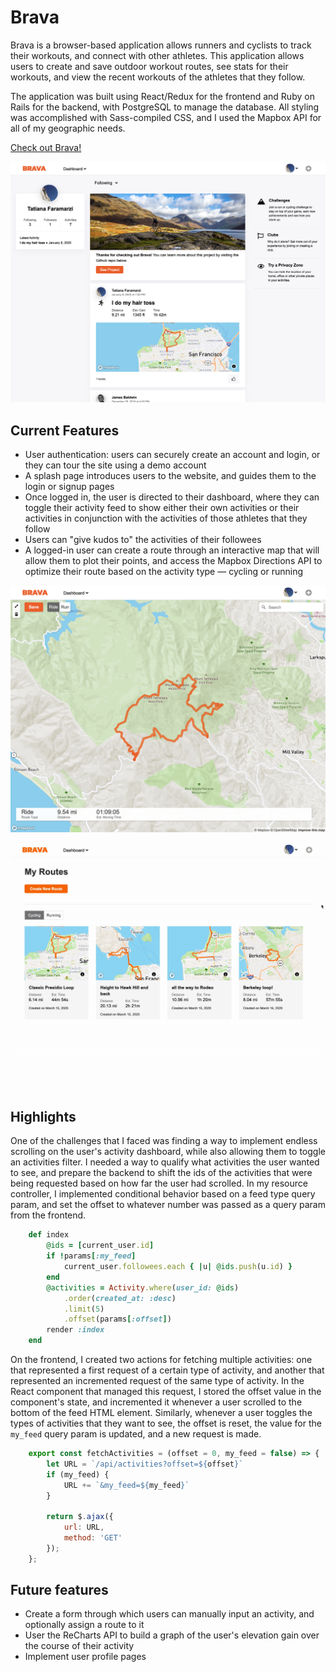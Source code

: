 # Brava

Brava is a browser-based application allows runners and cyclists to track their workouts, and connect with other athletes. This application allows users to create and save outdoor workout routes, see stats for their workouts, and view the recent workouts of the athletes that they follow.

The application was built using React/Redux for the frontend and Ruby on Rails for the backend, with PostgreSQL to manage the database. All styling was accomplished with Sass-compiled CSS, and I used the Mapbox API for all of my geographic needs. 

[Check out Brava!](https://tatiana-strava-clone.herokuapp.com/#/)

![](app/assets/images/brava_dashboard.png)

## Current Features

* User authentication: users can securely create an account and login, or they can tour the site using a demo account
* A splash page introduces users to the website, and guides them to the login or signup pages
* Once logged in, the user is directed to their dashboard, where they can toggle their activity feed to show either their own activities or their activities in conjunction with the activities of those athletes that they follow
* Users can "give kudos to" the activities of their followees
* A logged-in user can create a route through an interactive map that will allow them to plot their points, and access the Mapbox Directions API to optimize their route based on the activity type — cycling or running

![](app/assets/images/brava_routebuilder_ride.png)

![](app/assets/images/brava_myroutes.gif)

## Highlights

One of the challenges that I faced was finding a way to implement endless scrolling on the user's activity dashboard, while also allowing them to toggle an activities filter. I needed a way to qualify what activities the user wanted to see, and prepare the backend to shift the ids of the activities that were being requested based on how far the user had scrolled. In my resource controller, I implemented conditional behavior based on a feed type query param, and set the offset to whatever number was passed as a query param from the frontend.

```ruby
    def index
        @ids = [current_user.id]
        if !params[:my_feed]
            current_user.followees.each { |u| @ids.push(u.id) }
        end
        @activities = Activity.where(user_id: @ids)
            .order(created_at: :desc)
            .limit(5)
            .offset(params[:offset])
        render :index
    end
```

On the frontend, I created two actions for fetching multiple activities: one that represented a first request of a certain type of activity, and another that represented an incremented request of the same type of activity. In the React component that managed this request, I stored the offset value in the component's state, and incremented it whenever a user scrolled to the bottom of the feed HTML element. Similarly, whenever a user toggles the types of activities that they want to see, the offset is reset, the value for the `my_feed` query param is updated, and a new request is made. 

```javascript
    export const fetchActivities = (offset = 0, my_feed = false) => {
        let URL = `/api/activities?offset=${offset}`
        if (my_feed) {
            URL += `&my_feed=${my_feed}`
        }

        return $.ajax({
            url: URL,
            method: 'GET'
        });
    };
```


## Future features

* Create a form through which users can manually input an activity, and optionally assign a route to it
* User the ReCharts API to build a graph of the user's elevation gain over the course of their activity
* Implement user profile pages


